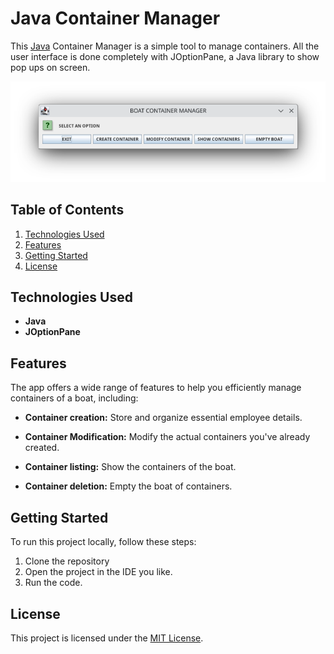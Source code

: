 # Java Container Manager

This [Java](https://www.java.com/en/) Container Manager is a simple tool to manage containers. All the user 
interface is done completely with JOptionPane, a Java library to show pop ups on 
screen.

![mainScreen](resources/mainScreen.png)

## Table of Contents

1. [Technologies Used](#technologies-used)
2. [Features](#features)
3. [Getting Started](#getting-started)
6. [License](#license)

## Technologies Used

- **Java**
- **JOptionPane**

## Features

The app offers a wide range of features to help you efficiently manage containers of a boat, including:

- **Container creation:** Store and organize essential employee details.

- **Container Modification:** Modify the actual containers you've already created.

- **Container listing:** Show the containers of the boat.

- **Container deletion:** Empty the boat of containers.

## Getting Started

To run this project locally, follow these steps:

1. Clone the repository
2. Open the project in the IDE you like.
3. Run the code.

## License

This project is licensed under the [MIT License](LICENSE).

